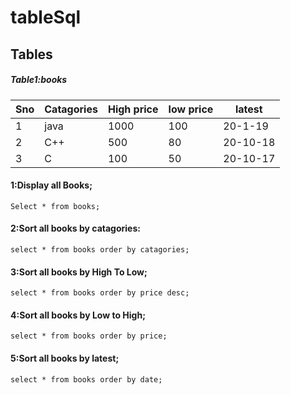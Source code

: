 # tableSql
## Tables


##### Table1:books

| Sno | Catagories | High price | low price | latest |
| -- | -- | -- |-- | -- |
| 1 | java |1000 | 100 | 20-1-19 |
| 2 | C++ |500 | 80 | 20-10-18 |
| 3 | C | 100 | 50 | 20-10-17 |

#### 1:Display all Books;

`
Select * from books;
`

#### 2:Sort all books by catagories:

```
select * from books order by catagories;

```

#### 3:Sort all books by High To Low;

```
select * from books order by price desc;
```

#### 4:Sort all books by Low to High;
```
select * from books order by price;

```
#### 5:Sort all books by latest;
```
select * from books order by date;

```
